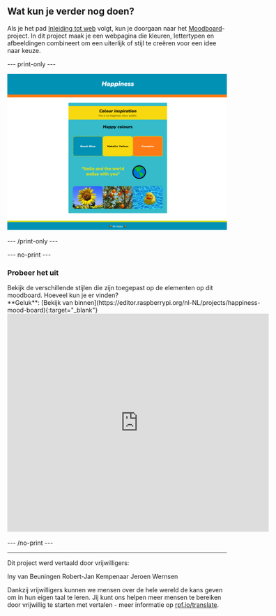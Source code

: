 ## Wat kun je verder nog doen?

Als je het pad [Inleiding tot web](https://projects.raspberrypi.org/nl-NL/pathways/web-intro) volgt, kun je doorgaan naar het [Moodboard](https://projects.raspberrypi.org/nl-NL/projects/mood-board)-project. In dit project maak je een webpagina die kleuren, lettertypen en afbeeldingen combineert om een uiterlijk of stijl te creëren voor een idee naar keuze.

--- print-only ---

![alt=""](images/happiness.PNG)

--- /print-only ---

--- no-print ---

### Probeer het uit

<div style="display: flex; flex-wrap: wrap">
<div style="flex-basis: 175px; flex-grow: 1">  
Bekijk de verschillende stijlen die zijn toegepast op de elementen op dit moodboard. Hoeveel kun je er vinden?
</div>
<div>
**Geluk**: [Bekijk van binnen](https://editor.raspberrypi.org/nl-NL/projects/happiness-mood-board){:target="_blank"}
<div><iframe src="https://editor.raspberrypi.org/nl-NL/embed/viewer/happiness-mood-board" width="600" height="500" frameborder="0" marginwidth="0" marginheight="0" allowfullscreen> </iframe>
</div>
</div>
</div>

--- /no-print ---

***

Dit project werd vertaald door vrijwilligers:

Iny van Beuningen
Robert-Jan Kempenaar
Jeroen Wernsen

Dankzij vrijwilligers kunnen we mensen over de hele wereld de kans geven om in hun eigen taal te leren. Jij kunt ons helpen meer mensen te bereiken door vrijwillig te starten met vertalen - meer informatie op [rpf.io/translate](https://rpf.io/translate).

